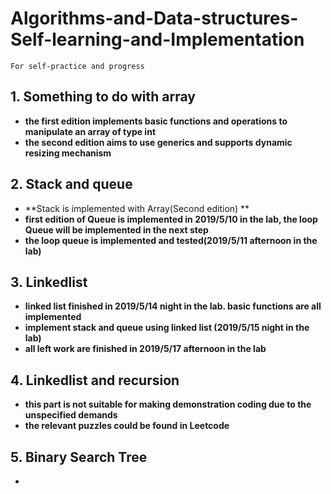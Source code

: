 # Algorithms-and-Data-structures-Self-learning-and-Implementation
`For self-practice and progress`

## 1. Something to do with array
+ **the first edition implements basic functions and operations to manipulate an array of type int**
+ **the second edition aims to use generics and supports dynamic resizing mechanism**
## 2. Stack and queue

+ **Stack is implemented with Array(Second edition) **
+ **first edition of Queue is implemented in 2019/5/10 in the lab, the loop Queue will be implemented in the next step**
+ **the loop queue is implemented and tested(2019/5/11 afternoon in the lab)**

## 3. Linkedlist

+ **linked list finished in 2019/5/14 night in the lab. basic functions are all implemented**
+ **implement stack and queue using linked list (2019/5/15 night in the lab)**
+ **all left work are finished in 2019/5/17 afternoon in the lab**

## 4. Linkedlist and recursion

+ **this part is not suitable for making demonstration coding due to the unspecified demands**
+ **the relevant puzzles could be found in Leetcode**

## 5. Binary Search Tree

+ 